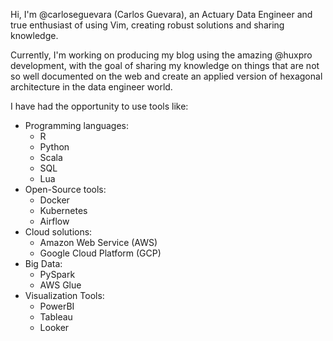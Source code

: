 Hi, I'm @carloseguevara (Carlos Guevara), an Actuary Data Engineer and true
enthusiast of using Vim, creating robust solutions and sharing knowledge.

Currently, I'm working on producing my blog using the amazing @huxpro
development, with the goal of sharing my knowledge on things that are not so
well documented on the web and create an applied version of hexagonal
architecture in the data engineer world.

I have had the opportunity to use tools like:

- Programming languages:
    - R
    - Python
    - Scala
    - SQL
    - Lua
- Open-Source tools:
    - Docker
    - Kubernetes
    - Airflow
- Cloud solutions:
    - Amazon Web Service (AWS)
    - Google Cloud Platform (GCP)
- Big Data:
    - PySpark
    - AWS Glue
- Visualization Tools:
    - PowerBI
    - Tableau
    - Looker


